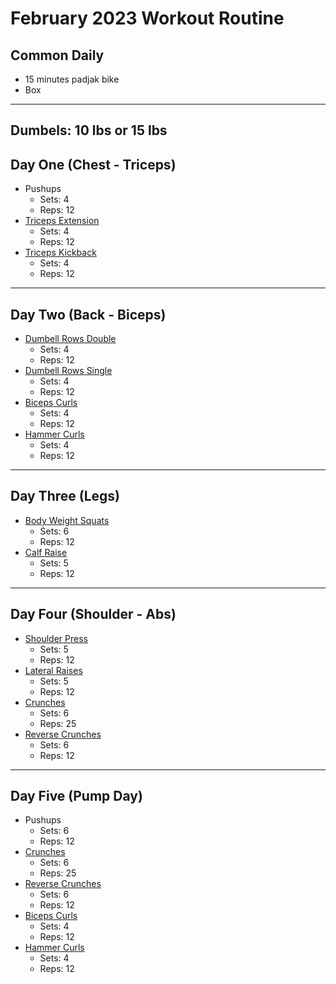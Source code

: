 # February 2023 Workout Routine

## Common Daily
- 15 minutes padjak bike
- Box 
---

## Dumbels: 10 lbs or 15 lbs

## Day One (Chest - Triceps)
- Pushups
    - Sets: 4
    - Reps: 12
- [Triceps Extension](https://youtube.com/shorts/8FNGBJUHfsA?si=1ZOfEhXEj5EEO3zY)
    - Sets: 4
    - Reps: 12
- [Triceps Kickback](https://youtube.com/shorts/3Bv1n7-DN7c?si=wvdU4byv1wDMp2Lh)
    - Sets: 4
    - Reps: 12
---

## Day Two (Back - Biceps)
- [Dumbell Rows Double](https://youtube.com/shorts/IOOLhrkN_NI?si=Kcy1XdmJoQge1jhv)
    - Sets: 4
    - Reps: 12
- [Dumbell Rows Single](https://youtu.be/roCP6wCXPqo?si=w5_6tkb1Az7XhYfU)
    - Sets: 4
    - Reps: 12
- [Biceps Curls](https://youtube.com/shorts/0HkoOwi3VlY?si=evv-ZEwDkoO4OyYI)
    - Sets: 4
    - Reps: 12
- [Hammer Curls](https://youtube.com/shorts/0HkoOwi3VlY?si=evv-ZEwDkoO4OyYI)
    - Sets: 4
    - Reps: 12
---

## Day Three (Legs)
- [Body Weight Squats](https://youtube.com/shorts/SLOkdLLWj8A?si=xtGwT7zVClknrNKw)
    - Sets: 6
    - Reps: 12
- [Calf Raise](https://youtube.com/shorts/fOfPwmb5FXU?si=tTxG62jOjyclR21M)
    - Sets: 5
    - Reps: 12
---

## Day Four (Shoulder - Abs)
- [Shoulder Press](https://youtube.com/shorts/QTVtNUqlk2g?si=EigzlN-7xsPSKUGA)
    - Sets: 5
    - Reps: 12
- [Lateral Raises](https://youtube.com/shorts/xyK8UiC-BUw?si=J0KRzBRWZTtwGUuZ)
    - Sets: 5
    - Reps: 12
- [Crunches](https://youtu.be/A7Y2-G4zOUA?si=ecCOvWolR9uLa8kU)
    - Sets: 6
    - Reps: 25
- [Reverse Crunches](https://youtu.be/hyv14e2QDq0?si=0Q8V5L3YSwLXqfax)
    - Sets: 6
    - Reps: 12
---

## Day Five (Pump Day)
- Pushups
    - Sets: 6
    - Reps: 12
- [Crunches](https://youtu.be/A7Y2-G4zOUA?si=ecCOvWolR9uLa8kU)
    - Sets: 6
    - Reps: 25
- [Reverse Crunches](https://youtu.be/hyv14e2QDq0?si=0Q8V5L3YSwLXqfax)
    - Sets: 6
    - Reps: 12
- [Biceps Curls](https://youtube.com/shorts/0HkoOwi3VlY?si=evv-ZEwDkoO4OyYI)
    - Sets: 4
    - Reps: 12
- [Hammer Curls](https://youtube.com/shorts/0HkoOwi3VlY?si=evv-ZEwDkoO4OyYI)
    - Sets: 4
    - Reps: 12